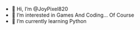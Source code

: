 - 👋 Hi, I’m @JoyPixel820
- 👀 I’m interested in Games And Coding... Of Course
- 🌱 I’m currently learning Python

<!---
JoyPixel820/JoyPixel820 is a ✨ special ✨ repository because its `README.md` (this file) appears on your GitHub profile.
You can click the Preview link to take a look at your changes.
--->
